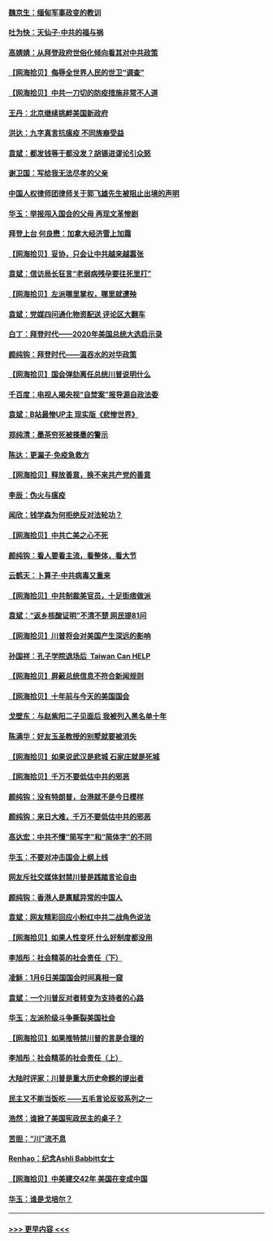 #### [魏京生：缅甸军事政变的教训](../pages/nsc993/n12732470.md?t=02042051) 
#### [吐为快：天仙子·中共的福与祸](../pages/nsc993/n12732165.md?t=02042051) 
#### [高婧婧：从拜登政府世俗化倾向看其对中共政策](../pages/nsc993/n12730028.md?t=02042051) 
#### [【网海拾贝】侮辱全世界人民的世卫“调查”](../pages/nsc993/n12727884.md?t=02042051) 
#### [【网海拾贝】中共一刀切的防疫措施非常不人道](../pages/nsc993/n12724879.md?t=02042051) 
#### [王丹：北京继续挑衅美国新政府](../pages/nsc993/n12722456.md?t=02042051) 
#### [洪达：九字真言抗瘟疫 不同族裔受益](../pages/nsc993/n12722448.md?t=02042051) 
#### [袁斌：都发钱等于都没发？胡锡进谬论引众怒](../pages/nsc993/n12722393.md?t=02042051) 
#### [谢卫国：写给我无法尽孝的父亲](../pages/nsc993/n12720325.md?t=02042051) 
#### [中国人权律师团律师关于郭飞雄先生被阻止出境的声明](../pages/nsc993/n12720203.md?t=02042051) 
#### [华玉：举报闯入国会的父母 再现文革惨剧](../pages/nsc993/n12719070.md?t=02042051) 
#### [拜登上台 何良懋：加拿大经济雪上加霜](../pages/nsc993/n12718943.md?t=02042051) 
#### [【网海拾贝】妥协，只会让中共越来越嚣张](../pages/nsc993/n12717392.md?t=02042051) 
#### [袁斌：信访局长狂言“老弱病残孕要往死里打”](../pages/nsc993/n12717343.md?t=02042051) 
#### [【网海拾贝】左派哪里掌权，哪里就遭殃](../pages/nsc993/n12715009.md?t=02042051) 
#### [袁斌：党媒四问通化物资配送 评论区大翻车](../pages/nsc993/n12714950.md?t=02042051) 
#### [白丁：拜登时代——2020年美国总统大选启示录](../pages/nsc993/n12714920.md?t=02042051) 
#### [颜纯钩：拜登时代——温吞水的对华政策](../pages/nsc993/n12713245.md?t=02042051) 
#### [【网海拾贝】国会弹劾离任总统川普说明什么](../pages/nsc993/n12712816.md?t=02042051) 
#### [千百度：电视人揭央视“自焚案”报导源自政法委](../pages/nsc993/n12709760.md?t=02042051) 
#### [袁斌：B站最惨UP主 现实版《悲惨世界》](../pages/nsc993/n12709686.md?t=02042051) 
#### [郑纯清：墨茶穷死被搽墨的警示](../pages/nsc993/n12709262.md?t=02042051) 
#### [陈达：更漏子·免疫急救方](../pages/nsc993/n12709244.md?t=02042051) 
#### [【网海拾贝】释放善意，换不来共产党的善意](../pages/nsc993/n12708361.md?t=02042051) 
#### [李辰：伪火与瘟疫](../pages/nsc993/n12707981.md?t=02042051) 
#### [闻欣：钱学森为何拒绝反对法轮功？](../pages/nsc993/n12707407.md?t=02042051) 
#### [【网海拾贝】中共亡美之心不死](../pages/nsc993/n12707621.md?t=02042051) 
#### [颜纯钩：看人要看主流，看整体，看大节](../pages/nsc993/n12707536.md?t=02042051) 
#### [云鹤天：卜算子‧中共病毒又重来](../pages/nsc993/n12707408.md?t=02042051) 
#### [【网海拾贝】中共制裁美官员，十足街痞做派](../pages/nsc993/n12705115.md?t=02042051) 
#### [袁斌：“返乡核酸证明”不清不楚 网民提81问](../pages/nsc993/n12704982.md?t=02042051) 
#### [【网海拾贝】川普将会对美国产生深远的影响](../pages/nsc993/n12703045.md?t=02042051) 
#### [孙国祥：孔子学院退场后  Taiwan Can HELP](../pages/nsc993/n12702430.md?t=02042051) 
#### [【网海拾贝】屏蔽总统信息不符合新闻规则](../pages/nsc993/n12699998.md?t=02042051) 
#### [【网海拾贝】十年前与今天的美国国会](../pages/nsc993/n12696993.md?t=02042051) 
#### [戈壁东：与赵紫阳二子见面后 我被列入黑名单十年](../pages/nsc993/n12696215.md?t=02042051) 
#### [陈满华：好友玉圣教授的别墅就要被消失](../pages/nsc993/n12695411.md?t=02042051) 
#### [【网海拾贝】如果说武汉是悲城 石家庄就是死城](../pages/nsc993/n12694589.md?t=02042051) 
#### [【网海拾贝】千万不要低估中共的邪恶](../pages/nsc993/n12692771.md?t=02042051) 
#### [颜纯钩：没有特朗普，台港就不是今日模样](../pages/nsc993/n12692678.md?t=02042051) 
#### [颜纯钩：来日大难，千万不要低估中共的邪恶](../pages/nsc993/n12692080.md?t=02042051) 
#### [高达宏：中共不懂“简写字”和“简体字”的不同](../pages/nsc993/n12692068.md?t=02042051) 
#### [华玉：不要对冲击国会上纲上线](../pages/nsc993/n12689948.md?t=02042051) 
#### [网友斥社交媒体封禁川普是践踏言论自由](../pages/nsc993/n12687482.md?t=02042051) 
#### [颜纯钩：香港人是禀赋异常的中国人](../pages/nsc993/n12685142.md?t=02042051) 
#### [袁斌：网友精彩回应小粉红中共二战角色说法](../pages/nsc993/n12684994.md?t=02042051) 
#### [【网海拾贝】如果人性变坏 什么好制度都没用](../pages/nsc993/n12683000.md?t=02042051) 
#### [李旭彤：社会精英的社会责任（下）](../pages/nsc993/n12680604.md?t=02042051) 
#### [凌稣：1月6日美国国会时间真相一窥](../pages/nsc993/n12682780.md?t=02042051) 
#### [袁斌：一个川普反对者转变为支持者的心路](../pages/nsc993/n12682700.md?t=02042051) 
#### [华玉：左派阶级斗争撕裂美国社会](../pages/nsc993/n12681226.md?t=02042051) 
#### [【网海拾贝】如果推特禁川普的言是合理的](../pages/nsc993/n12681232.md?t=02042051) 
#### [李旭彤：社会精英的社会责任（上）](../pages/nsc993/n12680501.md?t=02042051) 
#### [大陆时评家：川普是重大历史命题的提出者](../pages/nsc993/n12679904.md?t=02042051) 
#### [民主又不能当饭吃 ——五毛言论反驳系列之一](../pages/nsc993/n12679877.md?t=02042051) 
#### [浩然：谁掀了美国宪政民主的桌子？](../pages/nsc993/n12679850.md?t=02042051) 
#### [苦胆：“川”流不息](../pages/nsc993/n12678388.md?t=02042051) 
#### [Renhao：纪念Ashli Babbitt女士](../pages/nsc993/n12678359.md?t=02042051) 
#### [【网海拾贝】中美建交42年 美国在变成中国](../pages/nsc993/n12678324.md?t=02042051) 
#### [华玉：谁是戈培尔？](../pages/nsc993/n12677515.md?t=02042051) 

----
#### [ >>> 更早内容 <<< ](../indexes/nsc993-earlier.md)
